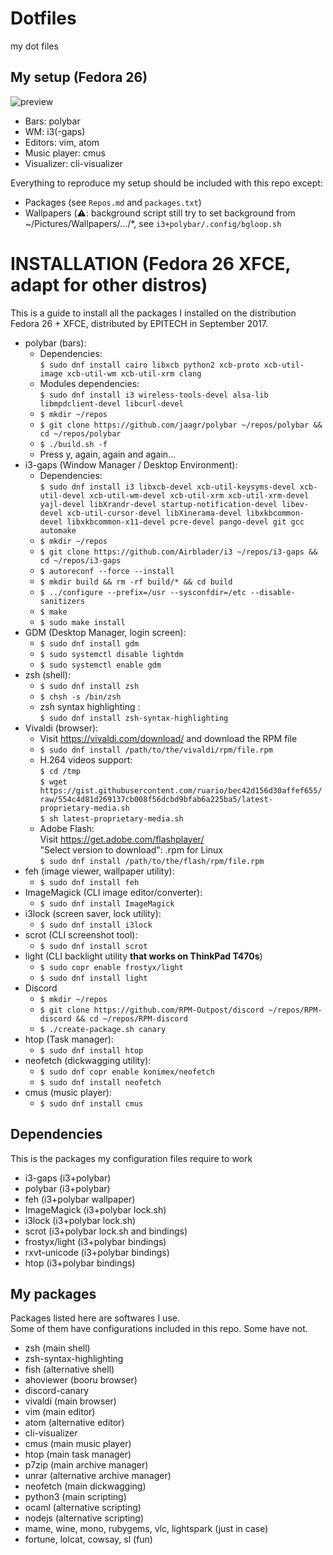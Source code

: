 # Dotfiles
my dot files

## My setup (Fedora 26)
![preview](https://cdn.discordapp.com/attachments/356776538584121347/359519874961244160/2017-09-19-040325_1920x1080_scrot.png)
- Bars: polybar
- WM: i3(-gaps)
- Editors: vim, atom
- Music player: cmus
- Visualizer: cli-visualizer

Everything to reproduce my setup should be included with this repo except:
- Packages (see `Repos.md` and `packages.txt`)
- Wallpapers (:warning:: background script still try to set background from ~/Pictures/Wallpapers/.../\*, see `i3+polybar/.config/bgloop.sh`

# INSTALLATION (Fedora 26 XFCE, adapt for other distros)

This is a guide to install all the packages I installed on the distribution Fedora 26 + XFCE, distributed by EPITECH in September 2017.

- polybar (bars):
    - Dependencies:  
        `$ sudo dnf install cairo libxcb python2 xcb-proto xcb-util-image xcb-util-wm xcb-util-xrm clang`
    - Modules dependencies:  
        `$ sudo dnf install i3 wireless-tools-devel alsa-lib libmpdclient-devel libcurl-devel`
    - `$ mkdir ~/repos`
    - `$ git clone https://github.com/jaagr/polybar ~/repos/polybar && cd ~/repos/polybar`
    - `$ ./build.sh -f`
    - Press y, again, again and again...
- i3-gaps (Window Manager / Desktop Environment):
    - Dependencies:  
        `$ sudo dnf install i3 libxcb-devel xcb-util-keysyms-devel xcb-util-devel xcb-util-wm-devel xcb-util-xrm xcb-util-xrm-devel yajl-devel libXrandr-devel startup-notification-devel libev-devel xcb-util-cursor-devel libXinerama-devel libxkbcommon-devel libxkbcommon-x11-devel pcre-devel pango-devel git gcc automake`
    - `$ mkdir ~/repos`
    - `$ git clone https://github.com/Airblader/i3 ~/repos/i3-gaps && cd ~/repos/i3-gaps`
    - `$ autoreconf --force --install`
    - `$ mkdir build && rm -rf build/* && cd build`
    - `$ ../configure --prefix=/usr --sysconfdir=/etc --disable-sanitizers`
    - `$ make`
    - `$ sudo make install`
- GDM (Desktop Manager, login screen):
    - `$ sudo dnf install gdm`
    - `$ sudo systemctl disable lightdm`
    - `$ sudo systemctl enable gdm`
- zsh (shell):
    - `$ sudo dnf install zsh`
    - `$ chsh -s /bin/zsh`
    - zsh syntax highlighting :  
        `$ sudo dnf install zsh-syntax-highlighting`
- Vivaldi (browser):
    - Visit https://vivaldi.com/download/ and download the RPM file
    - `$ sudo dnf install /path/to/the/vivaldi/rpm/file.rpm`
    - H.264 videos support:  
        `$ cd /tmp`  
        `$ wget https://gist.githubusercontent.com/ruario/bec42d156d30affef655/raw/554c4d81d269137cb008f56dcbd9bfab6a225ba5/latest-proprietary-media.sh`  
        `$ sh latest-proprietary-media.sh`
    - Adobe Flash:  
        Visit https://get.adobe.com/flashplayer/  
        "Select version to download": .rpm for Linux  
        `$ sudo dnf install /path/to/the/flash/rpm/file.rpm`
- feh (image viewer, wallpaper utility):
    - `$ sudo dnf install feh`
- ImageMagick (CLI image editor/converter):
    - `$ sudo dnf install ImageMagick`
- i3lock (screen saver, lock utility):
    - `$ sudo dnf install i3lock`
- scrot (CLI screenshot tool):
    - `$ sudo dnf install scrot`
- light (CLI backlight utility **that works on ThinkPad T470s**)
    - `$ sudo copr enable frostyx/light`
    - `$ sudo dnf install light`
- Discord
    - `$ mkdir ~/repos`
    - `$ git clone https://github.com/RPM-Outpost/discord ~/repos/RPM-discord && cd ~/repos/RPM-discord`
    - `$ ./create-package.sh canary`
- htop (Task manager):
    - `$ sudo dnf install htop`
- neofetch (dickwagging utility):
    - `$ sudo dnf copr enable konimex/neofetch`
    - `$ sudo dnf install neofetch`
- cmus (music player):
    - `$ sudo dnf install cmus`
    
## Dependencies

This is the packages my configuration files require to work

- i3-gaps (i3+polybar)
- polybar (i3+polybar)
- feh (i3+polybar wallpaper)
- ImageMagick (i3+polybar lock.sh)
- i3lock (i3+polybar lock.sh)
- scrot (i3+polybar lock.sh and bindings)
- frostyx/light (i3+polybar bindings)
- rxvt-unicode (i3+polybar bindings)
- htop (i3+polybar bindings)

## My packages
Packages listed here are softwares I use.  
Some of them have configurations included in this repo. Some have not.
- zsh (main shell)
- zsh-syntax-highlighting
- fish (alternative shell)
- ahoviewer (booru browser)
- discord-canary
- vivaldi (main browser)
- vim (main editor)
- atom (alternative editor)
- cli-visualizer
- cmus (main music player)
- htop (main task manager)
- p7zip (main archive manager)
- unrar (alternative archive manager)
- neofetch (main dickwagging)
- python3 (main scripting)
- ocaml (alternative scripting)
- nodejs (alternative scripting)
- mame, wine, mono, rubygems, vlc, lightspark (just in case)
- fortune, lolcat, cowsay, sl (fun)
